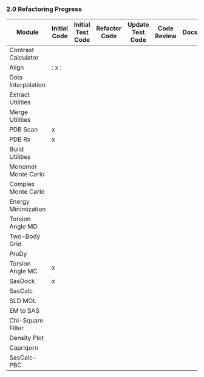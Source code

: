 
### 2.0 Refactoring Progress



| Module              | Initial Code | Initial Test Code | Refactor Code | Update Test Code | Code Review | Docs | Sassie-web Alpha | Sassie-web Beta | Sassie-web |
|---------------------|--------------|-------------------|---------------|------------------|-------------|------|------------------|-----------------|------------|
| Contrast Calculator |              |
| Align               |:     x      :| 
| Data Interpolation  |              |  
| Extract Utilities   |              |    
| Merge Utilities     |              |       
| PDB Scan            |     x        |   
| PDB Rx              |     x        |    
| Build Utilities     |              |   
| Monomer Monte Carlo |              |       
| Complex Monte Carlo |              |    
| Energy Minimization |              |    
| Torsion Angle MD    |              |     
| Two-Body Grid       |              |     
| ProDy               |              |   
| Torsion Angle MC    |     x        |        
| SasDock             |     x        |      
| SasCalc             |              |  
| SLD MOL             |              |   
| EM to SAS           |              |        
| Chi-Square Filter   |              |      
| Density Plot        |              |  
| Capriqorn           |              |      
| SasCalc-PBC         |              |  


